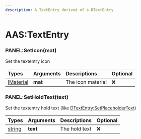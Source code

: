 ```yaml
---
description: A TextEntry derived of a DTextEntry
---
```

# AAS:TextEntry

### PANEL:SetIcon(mat)
Set the textentry icon

| Types | Arguments | Descriptions | Optional |
| :--- | :--- | :--- | :--- |
| [IMaterial](https://wiki.facepunch.com/gmod/IMaterial) | **mat** | The icon material | ❌ |

### PANEL:SetHoldText(text)
Set the textentry hold text (like [DTextEntry:SetPlaceholderText](https://wiki.facepunch.com/gmod/DTextEntry:SetPlaceholderText))

| Types | Arguments | Descriptions | Optional |
| :--- | :--- | :--- | :--- |
| [string](https://www.lua.org/pil/2.4.html) | **text** | The hold text | ❌ |